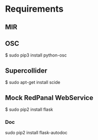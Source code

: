 # Requirements

## MIR

## OSC

$ sudo pip3 install python-osc

## Supercollider

$ sudo apt-get install scide 

## Mock RedPanal WebService 

$ sudo pip2 install flask

### Doc

sudo pip2 install flask-autodoc
